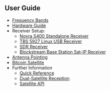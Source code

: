 ## User Guide

- [Frequency Bands](frequency.md)
- [Hardware Guide](hardware.md)
- Receiver Setup:
    - [Novra S400 Standalone Receiver](s400.md)
    - [TBS 5927 Linux USB Receiver](tbs.md)
    - [SDR Receiver](sdr.md)
    - [Blockstream Base Station Sat-IP Receiver](sat-ip.md)
- [Antenna Pointing](antenna-pointing.md)
- [Bitcoin Satellite](bitcoin.md)
- Further Information
  - [Quick Reference](quick-reference.md)
  - [Dual-Satellite Reception](dual-satellite.md)
  - [Satellite API](api.md)
